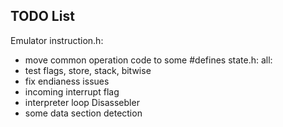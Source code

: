 ## TODO List
Emulator
instruction.h:
* move common operation code to some #defines
state.h:
all:
* test flags, store, stack, bitwise
* fix endianess issues
* incoming interrupt flag
* interpreter loop
Disassebler
* some data section detection
